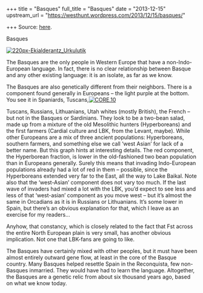 +++
title = "Basques"
full_title = "Basques"
date = "2013-12-15"
upstream_url = "https://westhunt.wordpress.com/2013/12/15/basques/"

+++
Source: [here](https://westhunt.wordpress.com/2013/12/15/basques/).

Basques

[![220px-Ekialderantz_Urkulutik](https://westhunt.files.wordpress.com/2013/12/220px-ekialderantz_urkulutik.jpg?w=640)](https://westhunt.files.wordpress.com/2013/12/220px-ekialderantz_urkulutik.jpg)

The Basques are the only people in Western Europe that have a non-Indo-
European language. In fact, there is no clear relationship between
Basque and any other existing language: it is an isolate, as far as we
know.

The Basques are also genetically different from their neighbors. There
is a component found generally in Europeans – the light purple at the
bottom. You see it in Spaniards,
Tuscans,[![CORE.10](https://westhunt.files.wordpress.com/2013/08/core-10.jpg?w=640&h=223)](https://westhunt.files.wordpress.com/2013/08/core-10.jpg)

Tuscans, Russians, Lithuanians, Utah whites (mostly British), the
French – but not in the Basques or Sardinians. They look to be a
two-bean salad, made up from a mixture of the old Mesolithic hunters
(Hyperboreans) and the first farmers (Cardial culture and LBK, from the
Levant, maybe). While other Europeans are a mix of three ancient
populations: Hyperboreans, southern farmers, and something else we call
‘west Asian’ for lack of a better name. But this graph hints at
interesting details. The red component, the Hyperborean fraction, is
lower in the old-fashioned two bean population than in Europeans
generally. Surely this means that invading Indo-European populations
already had a lot of red in them – possible, since the Hyperboreans
extended very far to the East, all the way to Lake Baikal.  Note also
that the ‘west-Asian’ component does not vary too much. If the last wave
of invaders had mixed a lot with the LBK, you’d expect to see less and
less of that ‘west-asian’ component as you move west – but it’s almost
the same in Orcadians as it is in Russians or Lithuanians. It’s some
lower in Spain, but there’s an obvious explanation for that, which I
leave as an exercise for my readers…

Anyhow, that constancy, which is closely related to the fact that Fst
across the entire North European plain is very small, has another
obvious implication. Not one that LBK-fans are going to like.

The Basques have certainly mixed with other peoples, but it must have
been almost entirely outward gene flow, at least in the core of the
Basque country. Many Basques helped resettle Spain in the Reconquista,
few non-Basques inmarried. They would have had to learn the language.
Altogether, the Basques are a genetic relic from about six thousand
years ago, based on what we know today.

